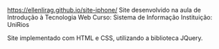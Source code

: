 https://ellenlirag.github.io/site-iphone/
Site desenvolvido na aula de Introdução à Tecnologia Web
Curso: Sistema de Informação
Instituição: UniRios

Site implementado com HTML e CSS, utilizando a biblioteca JQuery.
